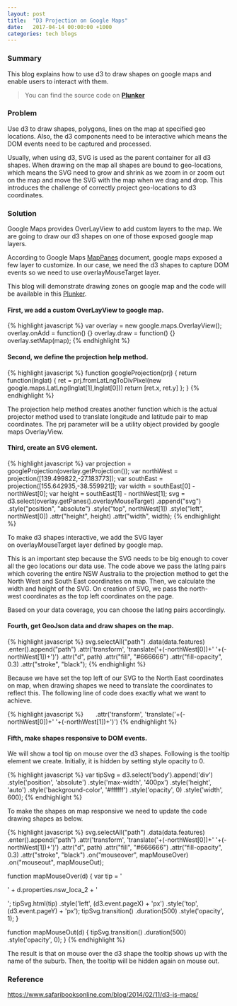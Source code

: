 ```yaml
---
layout: post
title:  "D3 Projection on Google Maps"
date:   2017-04-14 00:00:00 +1000
categories: tech blogs
---
```

### Summary
This blog explains how to use d3 to draw shapes on google maps and enable users to interact with them.
> You can find the source code on [**Plunker**](https://embed.plnkr.co/o5IuQV/)
<!--more-->
### Problem
Use d3 to draw shapes, polygons, lines on the map at specified geo locations. Also, the d3 components need to be interactive which means the DOM events need to be captured and processed.

Usually, when using d3, SVG is used as the parent container for all d3 shapes. When drawing on the map all shapes are bound to geo-locations, which means the SVG need to grow and shrink as we zoom in or zoom out on the map and move the SVG with the map when we drag and drop. This introduces the challenge of correctly project geo-locations to d3 coordinates.
### Solution
Google Maps provides OverLayView to add custom layers to the map. We are going to draw our d3 shapes on one of those exposed google map layers.

According to Google Maps [MapPanes](https://developers.google.com/maps/documentation/javascript/reference#MapPanes) document, google maps exposed a few layer to customize. In our case, we need the d3 shapes to capture DOM events so we need to use overlayMouseTarget layer.

This blog will demonstrate drawing zones on google map and the code will be available in this [Plunker](https://embed.plnkr.co/o5IuQV/).

#### First, we add a custom OverLayView to google map.

{% highlight javascript %}
var overlay = new google.maps.OverlayView();
overlay.onAdd = function() {}
overlay.draw = function() {}
overlay.setMap(map);
{% endhighlight %}

#### Second, we define the projection help method.

{% highlight javascript %}
function googleProjection(prj) {
    return function(lnglat) {
        ret = prj.fromLatLngToDivPixel(new google.maps.LatLng(lnglat[1],lnglat[0]))
        return [ret.x, ret.y]
    };
}
{% endhighlight %}

The projection help method creates another function which is the actual projector method used to translate longitude and latitude pair to map coordinates. The prj parameter will be a utility object provided by google maps OverlayView.

#### Third, create an SVG element.

{% highlight javascript %}
var projection = googleProjection(overlay.getProjection());
var northWest = projection([139.499822,-27.183773]);
var southEast = projection([155.642935,-38.559921]);
var width = southEast[0] - northWest[0];
var height = southEast[1] - northWest[1];
svg = d3.select(overlay.getPanes().overlayMouseTarget)
    .append("svg")
    .style("position", "absolute")
    .style("top", northWest[1])
    .style("left", northWest[0])
    .attr("height", height)
    .attr("width", width);
{% endhighlight %}

To make d3 shapes interactive, we add the SVG layer on overlayMouseTarget layer defined by google map.

This is an important step because the SVG needs to be big enough to cover all the geo locations our data use. The code above we pass the latlng pairs which covering the entire NSW Australia to the projection method to get the North West and South East coordinates on map. Then, we calculate the width and height of the SVG. On creation of SVG, we pass the north-west coordinates as the top left coordinates on the page.

Based on your data coverage, you can choose the latlng pairs accordingly.

#### Fourth, get GeoJson data and draw shapes on the map.

{% highlight javascript %}
svg.selectAll("path")
    .data(data.features)
    .enter().append("path")
    .attr('transform', 'translate('+(-northWest[0])+' '+(-northWest[1])+')')
    .attr("d", path)
    .attr("fill", "#666666")
    .attr("fill-opacity", 0.3)
    .attr("stroke", "black");
{% endhighlight %}

Because we have set the top left of our SVG to the North East coordinates on map, when drawing shapes we need to translate the coordinates to reflect this. The following line of code does exactly what we want to achieve.

{% highlight javascript %}
      .attr('transform', 'translate('+(-northWest[0])+' '+(-northWest[1])+')')
{% endhighlight %}

#### Fifth, make shapes responsive to DOM events.

We will show a tool tip on mouse over the d3 shapes. Following is the tooltip element we create. Initially, it is hidden by setting style opacity to 0.

{% highlight javascript %}
var tipSvg = d3.select('body').append('div')
    .style('position', 'absolute')
    .style('max-width', '400px')
    .style('height', 'auto')
    .style('background-color', '#ffffff')
    .style('opacity', 0)
    .style('width', 600);
{% endhighlight %}

To make the shapes on map responsive we need to update the code drawing shapes as below.

{% highlight javascript %}
svg.selectAll("path")
    .data(data.features)
    .enter().append("path")
    .attr('transform', 'translate('+(-northWest[0])+' '+(-northWest[1])+')')
    .attr("d", path)
    .attr("fill", "#666666")
    .attr("fill-opacity", 0.3)
    .attr("stroke", "black")
    .on("mouseover", mapMouseOver)
    .on("mouseout", mapMouseOut);

function mapMouseOver(d) {
    var tip = '<p>' + d.properties.nsw_loca_2 + '</p>';
    tipSvg.html(tip)
        .style('left', (d3.event.pageX) + 'px')
        .style('top', (d3.event.pageY) + 'px');
    tipSvg.transition()
        .duration(500)
        .style('opacity', 1);
}

function mapMouseOut(d) {
    tipSvg.transition()
        .duration(500)
        .style('opacity', 0);
}
{% endhighlight %}

The result is that on mouse over the d3 shape the tooltip shows up with the name of the suburb. Then, the tooltip will be hidden again on mouse out.

### Reference
https://www.safaribooksonline.com/blog/2014/02/11/d3-js-maps/